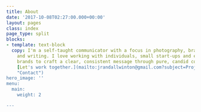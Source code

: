 ```yaml
---
title: About
date: '2017-10-08T02:27:00.000+00:00'
layout: pages
class: index
page_type: split
blocks:
- template: text-block
  copy: I'm a self-taught communicator with a focus in photography, branding, strategy,
    and writing. I love working with individuals, small start-ups and established
    brands to craft a clear, consistent message through pure, candid collaboration.
    [Let's work together.](mailto:jrandallwinton@gmail.com?subject=Project Inquiry
    "Contact")
hero_image: ''
menu:
  main:
    weight: 2

---
```

